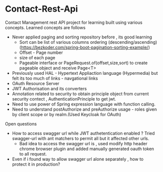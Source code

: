 # Contact-Rest-Api

Contact Management rest API project for learning built using various concepts.
Learned concepts are follows 
- Never applied paging and sorting repository before , its good learning 
  - Sort can be list of various columns ordering (descending/ascending) (https://bezkoder.com/spring-boot-pagination-sorting-example/)
  - Offset - Page number
  - size of each page 
  - Pageable interface or PageRequest.of(offset,size,sort) to create pageable object and receive Page&lt;T&gt;
- Previously used HAL - Hypertext Appliaction language (Hypermedia) but felt its too much of links - navgational links
- OAuth Resource Server 
- JWT Authorisation and its converters
- Annotation related to security to obtain principle object from current security contect , AuthenticationPrinciple to get jwt.
- Need to use power of Spring expression language with function calling.
- Need to understand postAuthorize and preAuthorize usage - roles given by client scope or by realm.(Used Keycloak for OAuth)

Open questions
- How to access swagger url while JWT authetentication enabled ? Tried swagger-url with ant matchers to permit all but it affected other urls.
    - Bad idea to access the swagger url is , used modify http header chrome browser plugin and added manually generated oauth token to all request.
- Even if i found way to allow swagger url alone separately , how to protect it in production?

